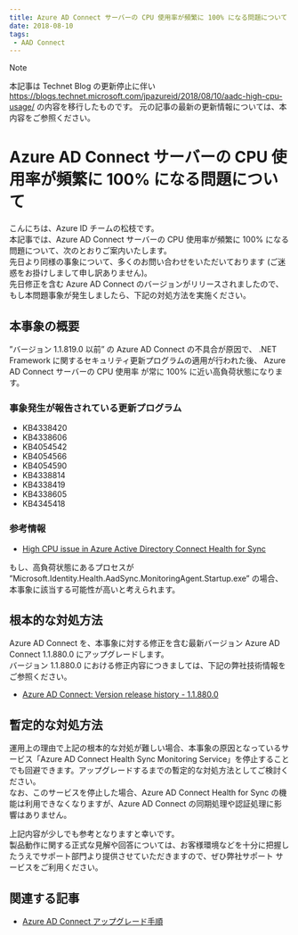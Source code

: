 ```yaml
---
title: Azure AD Connect サーバーの CPU 使用率が頻繁に 100% になる問題について
date: 2018-08-10
tags: 
 - AAD Connect
---
```


> [!NOTE]
> 本記事は Technet Blog の更新停止に伴い https://blogs.technet.microsoft.com/jpazureid/2018/08/10/aadc-high-cpu-usage/ の内容を移行したものです。
> 元の記事の最新の更新情報については、本内容をご参照ください。

# Azure AD Connect サーバーの CPU 使用率が頻繁に 100% になる問題について

こんにちは、Azure ID チームの松枝です。  
本記事では、Azure AD Connect サーバーの CPU 使用率が頻繁に 100% になる問題について、次のとおりご案内いたします。  
先日より同様の事象について、多くのお問い合わせをいただいております (ご迷惑をお掛けしまして申し訳ありません)。  
先日修正を含む Azure AD Connect のバージョンがリリースされましたので、もし本問題事象が発生しましたら、下記の対処方法を実施ください。

## 本事象の概要

”バージョン 1.1.819.0 以前” の Azure AD Connect の不具合が原因で、 .NET Framework に関するセキュリティ更新プログラムの適用が行われた後、 Azure AD Connect サーバーの CPU 使用率 が常に 100% に近い高負荷状態になります。

### 事象発生が報告されている更新プログラム

- KB4338420
- KB4338606
- KB4054542
- KB4054566
- KB4054590
- KB4338814
- KB4338419
- KB4338605
- KB4345418

### 参考情報

- [High CPU issue in Azure Active Directory Connect Health for Sync](https://support.microsoft.com/en-us/help/4346822/high-cpu-usage-in-azure-active-directory-connect-health-for-sync)

もし、高負荷状態にあるプロセスが ”Microsoft.Identity.Health.AadSync.MonitoringAgent.Startup.exe” の場合、本事象に該当する可能性が高いと考えられます。

## 根本的な対処方法

Azure AD Connect を、本事象に対する修正を含む最新バージョン Azure AD Connect 1.1.880.0 にアップグレードします。  
バージョン 1.1.880.0 における修正内容につきましては、下記の弊社技術情報をご参照ください。

- [Azure AD Connect: Version release history - 1.1.880.0](https://docs.microsoft.com/ja-jp/azure/active-directory/hybrid/reference-connect-version-history#118800)

## 暫定的な対処方法

運用上の理由で上記の根本的な対処が難しい場合、本事象の原因となっているサービス「Azure AD Connect Health Sync Monitoring Service」を停止することでも回避できます。アップグレードするまでの暫定的な対処方法としてご検討ください。  
なお、このサービスを停止した場合、Azure AD Connect Health for Sync の機能は利用できなくなりますが、Azure AD Connect の同期処理や認証処理に影響はありません。

上記内容が少しでも参考となりますと幸いです。  
製品動作に関する正式な見解や回答については、お客様環境などを十分に把握したうえでサポート部門より提供させていただきますので、ぜひ弊社サポート サービスをご利用ください。

## 関連する記事

- [Azure AD Connect アップグレード手順](../azure-active-directory-connect/how-to-upgrade.md)
